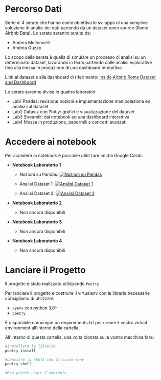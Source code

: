 # Percorso Dati

Serie di 4 serate che hanno come obiettivo lo sviluppo di una semplice soluzione di analisi dei dati partendo da un dataset open source (Rome Airbnb Data).
Le serate saranno tenute da:
- Andrea Melloncelli
- Andrea Guzzo

Lo scopo della serata è quella di simulare un processo di analisi su un determinato dataset, lavorando in team partendo dalle analisi esplorative fino alla messa in produzione di una dashboard interattiva

Link al dataset e alla dashboard di riferimento:
[Inside Airbnb Rome Dataset and Dashboard](http://insideairbnb.com/rome/)

Le serate saranno divise in quattro laboratori
- Lab1 Pandas: revisione nozioni e implementazione manipolazione ed analisi sul dataset
- Lab2 Dataviz con Plotly: grafici e visualizzazione del dataset
- Lab3 Streamlit: dai notebook ad una dashboard interattiva
- Lab4 Messa in produzione, papermill e concetti avanzati

# Accedere ai notebook

Per accedere ai notebook è possibile utilizzare anche Google Colab:

- **Notebook Laboratorio 1**
    - Nozioni su Pandas: [![Nozioni su Pandas](https://colab.research.google.com/assets/colab-badge.svg)](https://colab.research.google.com/github/PythonBiellaGroup/MaterialeLezioni/blob/preparazione/PercorsoDati/lab1/lab1-pandas-intro.ipynb)

    - Analisi Dataset 1: [![Analisi Dataset 1](https://colab.research.google.com/assets/colab-badge.svg)](https://colab.research.google.com/github/PythonBiellaGroup/MaterialeLezioni/blob/preparazione/PercorsoDati/lab1/lab-1-example-1.ipynb)

    - Analisi Dataset 2: [![Analisi Dataset 2](https://colab.research.google.com/assets/colab-badge.svg)](https://colab.research.google.com/github/PythonBiellaGroup/MaterialeLezioni/blob/preparazione/PercorsoDati/lab1/lab-1-example-2.ipynb)

- **Notebook Laboratorio 2**
    - Non ancora disponibili 

- **Notebook Laboratorio 3**
    - Non ancora disponibili

- **Notebook Laboratorio 4**
    - Non ancora disponibili


# Lanciare il Progetto

Il progetto è stato realizzato utilizzando `Poetry`

Per lanciare il progetto e costruire il virtualenv con le librerie necessarie consigliamo di utilizzare
- `pyenv` con python 3.8^
- `poetry`

È disponibile comunque un requirements.txt per creare il vostro virtual environment all'interno della cartella.

All'interno di questa cartella, una volta clonata sulla vostra macchina fare:
```bash
#Installare le librerie
poetry install

#Lanciare la shell con il nuovo venv
poetry shell

#Ora potete usare l'ambiente
```
